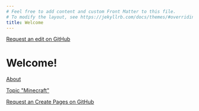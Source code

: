 ```yaml
---
# Feel free to add content and custom Front Matter to this file.
# To modify the layout, see https://jekyllrb.com/docs/themes/#overriding-theme-defaults
title: Welcome
---
```


<a href="https://github.com/DiaWiki/DiaWiki.GitHub.io/edit/main/{{ page.path }}">Request an edit on GitHub</a>

<h1>Welcome!</h1>

[About](/about.md)

[Topic "Minecraft"](/Minecraft.md)

[Request an Create Pages on GitHub](/new.md)
